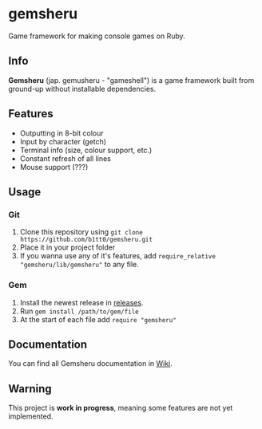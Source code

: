 # gemsheru
Game framework for making console games on Ruby.

## Info
**Gemsheru** (jap. gemusheru - "gameshell") is a game framework built from ground-up without installable dependencies.

## Features
* Outputting in 8-bit colour
* Input by character (getch)
* Terminal info (size, colour support, etc.)
* Constant refresh of all lines
* Mouse support (???)

## Usage
### Git
1. Clone this repository using `git clone https://github.com/b1tt0/gemsheru.git`
2. Place it in your project folder
3. If you wanna use any of it's features, add `require_relative "gemsheru/lib/gemsheru"` to any file.
### Gem
1. Install the newest release in [releases](https://github.com/b1tt0/gemsheru/releases).
2. Run `gem install /path/to/gem/file`
3. At the start of each file add `require "gemsheru"`

## Documentation
You can find all Gemsheru documentation in [Wiki](https://github.com/b1tt0/gemsheru/wiki).

## Warning
This project is **work in progress**, meaning some features are not yet implemented.
